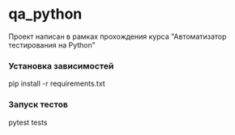 # qa_python

Проект написан в рамках прохождения курса "Автоматизатор тестирования на Python"

### Установка зависимостей

pip install -r requirements.txt

### Запуск тестов  

pytest tests

